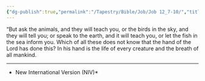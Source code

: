 ```yaml
---
{"dg-publish":true,"permalink":"/Tapestry/Bible/Job/Job 12_7-10/","title":"Job 12:7–10","hide":true,"tags":["bible-verse","bible-verse"],"dgHomeLink":true,"dgShowLocalGraph":true,"dgEnableSearch":true}
---
```


“But ask the animals, and they will teach you, or the birds in the sky, and they will tell you; or speak to the earth, and it will teach you, or let the fish in the sea inform you.
Which of all these does not know that the hand of the Lord has done this?
 In his hand is the life of every creature and the breath of all mankind.

---
* New International Version  (NIV)*